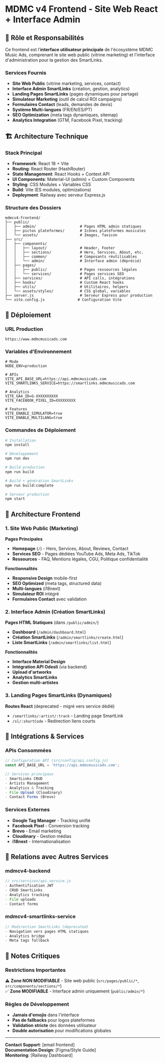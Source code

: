 # MDMC v4 Frontend - Site Web React + Interface Admin

## 🎯 **Rôle et Responsabilités**

Ce frontend est l'**interface utilisateur principale** de l'écosystème MDMC Music Ads, comprenant le site web public (vitrine marketing) et l'interface d'administration pour la gestion des SmartLinks.

### **Services Fournis**
- **Site Web Public** (vitrine marketing, services, contact)
- **Interface Admin SmartLinks** (création, gestion, analytics)
- **Landing Pages SmartLinks** (pages dynamiques pour partage)
- **Simulateur Marketing** (outil de calcul ROI campaigns)
- **Formulaires Contact** (leads, demandes de devis)
- **Système Multi-langues** (FR/EN/ES/PT)
- **SEO Optimization** (meta tags dynamiques, sitemap)
- **Analytics Integration** (GTM, Facebook Pixel, tracking)

## 🏗️ **Architecture Technique**

### **Stack Principal**
- **Framework**: React 18 + Vite
- **Routing**: React Router (HashRouter)
- **State Management**: React Hooks + Context API  
- **UI Components**: Material-UI (admin) + Custom Components
- **Styling**: CSS Modules + Variables CSS
- **Build**: Vite (ES modules, optimizations)
- **Deployment**: Railway avec serveur Express.js

### **Structure des Dossiers**
```
mdmcv4-frontend/
├── public/
│   ├── admin/                    # Pages HTML admin statiques
│   ├── pictos plateformes/       # Icônes plateformes musicales
│   └── assets/                   # Images, favicon
├── src/
│   ├── components/
│   │   ├── layout/               # Header, Footer
│   │   ├── sections/             # Hero, Services, About, etc.
│   │   ├── common/               # Composants réutilisables
│   │   └── admin/                # Interface admin (déprécié)
│   ├── pages/
│   │   ├── public/               # Pages ressources légales
│   │   └── services/             # Pages services SEO
│   ├── services/                 # API calls, intégrations
│   ├── hooks/                    # Custom React hooks
│   ├── utils/                    # Utilitaires, helpers
│   └── assets/styles/            # CSS global, variables
├── server.js                     # Serveur Express pour production
└── vite.config.js               # Configuration Vite
```

## 🚀 **Déploiement**

### **URL Production**
```
https://www.mdmcmusicads.com
```

### **Variables d'Environnement**
```env
# Mode
NODE_ENV=production

# APIs
VITE_API_BASE_URL=https://api.mdmcmusicads.com
VITE_SMARTLINKS_SERVICE=https://smartlinks.mdmcmusicads.com

# Analytics
VITE_GA4_ID=G-XXXXXXXXXX
VITE_FACEBOOK_PIXEL_ID=XXXXXXXXX

# Features
VITE_ENABLE_SIMULATOR=true
VITE_ENABLE_MULTILANG=true
```

### **Commandes de Déploiement**
```bash
# Installation
npm install

# Développement
npm run dev

# Build production
npm run build

# Build + génération SmartLinks
npm run build:complete

# Serveur production
npm start
```

## 🎨 **Architecture Frontend**

### **1. Site Web Public (Marketing)**
**Pages Principales**
- **Homepage** (`/`) - Hero, Services, About, Reviews, Contact
- **Services SEO** - Pages dédiées YouTube Ads, Meta Ads, TikTok
- **Ressources** - FAQ, Mentions légales, CGU, Politique confidentialité

**Fonctionnalités**
- **Responsive Design** mobile-first
- **SEO Optimized** (meta tags, structured data)
- **Multi-langues** (i18next)
- **Simulateur ROI** intégré
- **Formulaires Contact** avec validation

### **2. Interface Admin (Création SmartLinks)**
**Pages HTML Statiques** (dans `/public/admin/`)
- **Dashboard** (`/admin/dashboard.html`)
- **Création SmartLinks** (`/admin/smartlinks/create.html`)
- **Liste SmartLinks** (`/admin/smartlinks/list.html`)

**Fonctionnalités**
- **Interface Material Design**
- **Intégration API Odesli** (via backend)
- **Upload d'artworks**
- **Analytics SmartLinks**
- **Gestion multi-artistes**

### **3. Landing Pages SmartLinks (Dynamiques)**
**Routes React** (deprecated - migré vers service dédié)
- `/smartlinks/:artist/:track` - Landing page SmartLink
- `/sl/:shortCode` - Redirection liens courts

## 📡 **Intégrations & Services**

### **APIs Consommées**
```javascript
// Configuration API (src/config/api.config.js)
const API_BASE_URL = 'https://api.mdmcmusicads.com';

// Services principaux
- SmartLinks CRUD
- Artists Management  
- Analytics & Tracking
- File Upload (Cloudinary)
- Contact Forms (Brevo)
```

### **Services Externes**
- **Google Tag Manager** - Tracking unifié
- **Facebook Pixel** - Conversion tracking
- **Brevo** - Email marketing
- **Cloudinary** - Gestion médias
- **i18next** - Internationalisation

## 🔗 **Relations avec Autres Services**

### **mdmcv4-backend**
```javascript
// src/services/api.service.js
- Authentification JWT
- CRUD SmartLinks
- Analytics tracking
- File uploads
- Contact forms
```

### **mdmcv4-smartlinks-service**
```javascript
// Redirection SmartLinks (deprecated)
- Navigation vers pages HTML statiques
- Analytics bridge
- Meta tags fallback
```

## 🚨 **Notes Critiques**

### **Restrictions Importantes**
⚠️ **Zone NON MODIFIABLE** - Site web public (`src/pages/public/*`, `src/components/sections/*`)  
✅ **Zone MODIFIABLE** - Interface admin uniquement (`public/admin/*`)

### **Règles de Développement**
- **Jamais d'emojis** dans l'interface
- **Pas de fallbacks** pour logos plateformes
- **Validation stricte** des données utilisateur
- **Double autorisation** pour modifications globales

---

**Contact Support**: [email frontend]  
**Documentation Design**: [Figma/Style Guide]  
**Monitoring**: [Railway Dashboard]

